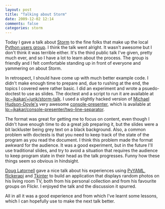 ```yaml
---
layout: post
title: "Talking about Storm"
date: 2009-12-02 12:14
comments: false
categories: storm
---
```


Today I gave a talk about [Storm](http://storm.canonical.com/) to the
fine folks that make up the local
[Python users group](http://wiki.python.org/moin/VanPyZ). I think the
talk went alright.  It wasn't awesome but I don't think it was
terrible either.  It's the third public talk I've given, pretty much
ever, and so I have a lot to learn about the process.  The group is
friendly and I felt comfortable standing up in front of everyone and
yammering on about Storm.

In retrospect, I should have come up with much better example code.  I
didn't make enough time to prepare and, due to rushing at the end, the
topics I covered were rather basic.  I did an experiment and wrote a
psuedo-doctest to use as slides.  The doctest and a script to run it
are available at
[lp:~jkakar/+junk/storm-talk](https://code.launchpad.net/~jkakar/+junk/storm-talk).
I used a slightly hacked version of
[Michael Hudson-Doyle's](https://launchpad.net/~mwhudson) very awesome
[console-presenter](http://launchpad.net/console-presenter), which is
available at
[lp:~jkakar/console-presenter/two-line-separator](https://code.launchpad.net/~jkakar/console-presenter/two-line-separator).

The format was great for getting me to focus on content, even though I
didn't have enough time to do a great job preparing it, but the slides
were a bit lackluster being grey text on a black background.  Also, a
common problem with doctests is that you need to keep track of the
state of the program as you read the document.  I think this problem
made the format awkward for the audience.  It was a good experiment,
but in the future I'll use traditional slides, and try to avoid a
situation that requires the audience to keep program state in their
head as the talk progresses.  Funny how these things seem so obvious
in hindsight.

[Doug Latornell](http://douglatornell.ca/) gave a nice talk about his
experiences using [PyYAML](http://pyyaml.org/),
[flickerapi](http://stuvel.eu/projects/flickrapi) and
[Tkinter](http://wiki.python.org/moin/TkInter) to build an application
that displays random photos on his living room TV, both from his
personal collection and from his favourite groups on Flickr.  I
enjoyed the talk and the discussion it spurred.

All in all it was a good experience and from which I've learnt some
lessons, which I can hopefully use to make the next talk better.
